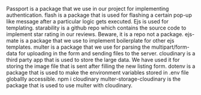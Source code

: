 Passport is a package that we use in our project for implementing authentication.
flash is a package that is used for flashing a certain pop-up like message after a particular logic gets executed.
Ejs is used for templating.
starability is a github repo which contains the source code to implement star rating in our reviews. Beware, it is a repo not a package.
ejs-mate is a package that we use to implement boilerplate for other ejs templates.
multer is a package that we use for parsing the multipart/form-data for uploading in the form and sending files to the server.
cloudinary is a third party app that is used to store the large data. We have used it for storing the image file that is sent after filling the new listing form.
dotenv is a package that is used to make the environment variables stored in .env file globallly accessible.
npm i cloudinary multer-storage-cloudinary is the package that is used to use multer with cloudinary.

